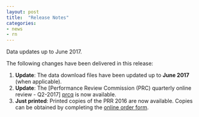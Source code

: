 ```yaml
---
layout: post
title:  "Release Notes"
categories:
- news
- rn
---
```


Data updates up to June 2017.

The following changes have been delivered in this release:

1. **Update**: The data download files have been updated up to **June 2017** (when applicable).
1. **Update**: The [Performance Review Commission (PRC) quarterly online review - Q2-2017] [prcq] is now available.
1. **Just printed**: Printed copies of the PRR 2016 are now available. Copies can be obtained by completing the [online order form][prr2016order].


[prcq]: <{{ "/prcq/" | prepend: site.baseurl | prepend: site.url }}> "PRC Quarterly"
[prr2016order]: <http://www.eurocontrol.int/prc/publications> "PRR 2016 orders"
